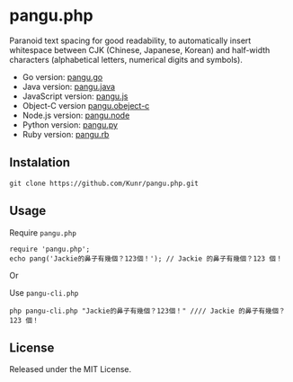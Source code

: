 pangu.php
===
Paranoid text spacing for good readability, to automatically insert whitespace between CJK (Chinese, Japanese, Korean) and half-width characters (alphabetical letters, numerical digits and symbols).

* Go version: [pangu.go](https://github.com/vinta/pangu)
* Java version: [pangu.java](https://github.com/vinta/pangu.java)
* JavaScript version: [pangu.js](https://github.com/vinta/paranoid-auto-spacing)
* Object-C version [pangu.obeject-c](https://github.com/Cee/pangu.objective-c)
* Node.js version: [pangu.node](https://github.com/huei90/pangu.node)
* Python version: [pangu.py](https://github.com/vinta/pangu.py)
* Ruby version: [pangu.rb](https://github.com/dlackty/pangu.rb)

## Instalation

```
git clone https://github.com/Kunr/pangu.php.git
```

## Usage

Require `pangu.php`
```
require 'pangu.php';
echo pang('Jackie的鼻子有幾個？123個！'); // Jackie 的鼻子有幾個？123 個！
```

Or

Use `pangu-cli.php`
```
php pangu-cli.php "Jackie的鼻子有幾個？123個！" //// Jackie 的鼻子有幾個？123 個！
```

## License
Released under the MIT License.
